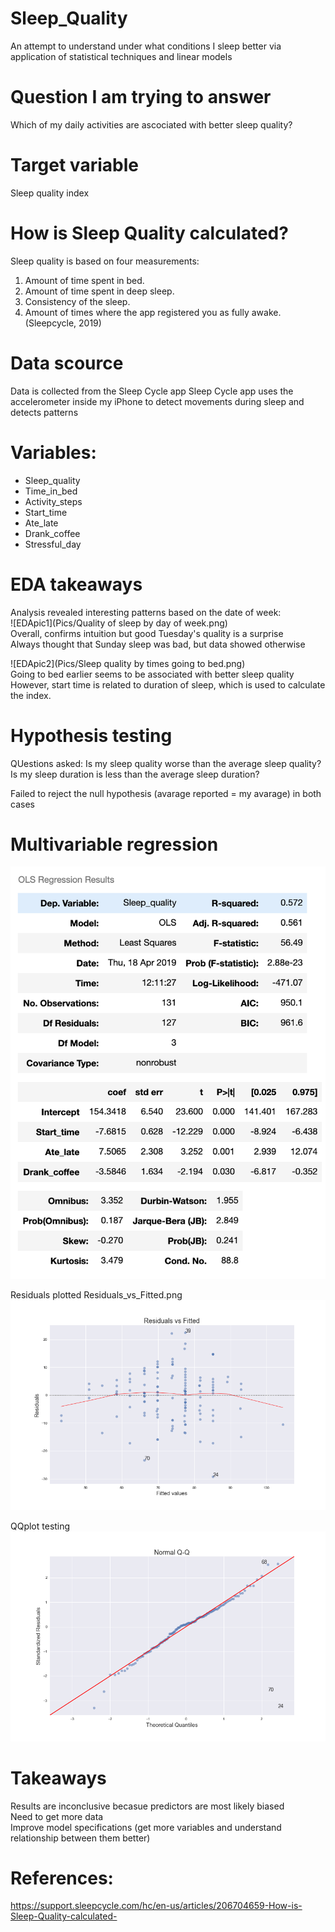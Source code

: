 # Sleep_Quality
An attempt to understand under what conditions I sleep better via application of statistical techniques and linear models

# Question I am trying to answer
Which of my daily activities are ascociated with better sleep quality?

# Target variable
Sleep quality index

# How is Sleep Quality calculated? 
Sleep quality is based on four measurements:
1. Amount of time spent in bed.
2. Amount of time spent in deep sleep.
3. Consistency of the sleep.
4. Amount of times where the app registered you as fully awake. (Sleepcycle, 2019)

# Data scource
Data is collected from the Sleep Cycle app 
Sleep Cycle app uses the accelerometer inside my iPhone to detect movements during sleep and detects patterns

# Variables:
* Sleep_quality	
* Time_in_bed	
* Activity_steps	
* Start_time	
* Ate_late	
* Drank_coffee	
* Stressful_day

# EDA takeaways
Analysis revealed interesting patterns based on the date of week: <br>
![EDApic1](Pics/Quality of sleep by day of week.png) <br>
Overall, confirms intuition but good Tuesday's quality is a surprise <br>
Always thought that Sunday sleep was bad, but data showed otherwise <br>

![EDApic2](Pics/Sleep quality by times going to bed.png) <br>
Going to bed earlier seems to be associated with better sleep quality <br>
However, start time is related to duration of sleep, which is used to calculate the index.

# Hypothesis testing
QUestions asked:
Is my sleep quality worse than the average sleep quality?
Is my sleep duration is less than the average sleep duration?

Failed to reject the null hypothesis (avarage reported = my avarage) in both cases

# Multivariable regression
![reg1](Pics/Regression_final.png)<br>

Residuals plotted Residuals_vs_Fitted.png
![reg2](Pics/Residuals_vs_Fitted.png)<br>

QQplot testing
![reg3](Pics/NormalQQ.png)<br>

# Takeaways
Results are inconclusive becasue predictors are most likely biased <br>
Need to get more data <br>
Improve model specifications (get more variables and understand relationship between them better) <br>

# References:
https://support.sleepcycle.com/hc/en-us/articles/206704659-How-is-Sleep-Quality-calculated-
